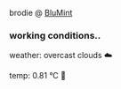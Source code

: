 brodie @ [BluMint](https://www.linkedin.com/company/blumint-io/)

<!--weather_start-->
### working conditions..

weather: overcast clouds ☁️

temp: 0.81 °C 🧥

<!--weather_end-->
